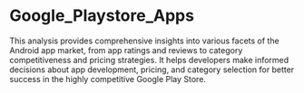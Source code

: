 # Google_Playstore_Apps
This analysis provides comprehensive insights into various facets of the Android app market, from app ratings and reviews to category competitiveness and pricing strategies. It helps developers make informed decisions about app development, pricing, and category selection for better success in the highly competitive Google Play Store.
